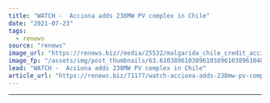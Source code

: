 ```yaml
---
title: "WATCH -  Acciona adds 238MW PV complex in Chile"
date: "2021-07-23"
tags: 
  - renews
source: "renews"
image_url: "https://renews.biz//media/25532/malgarida_chile_credit_acciona.jpeg?mode=crop&width=770&heightratio=0.6103896103896103896103896104&slimmage=true"
image_fp: "/assets/img/post_thumbnails/63.6103896103896103896103896104&slimmage=true"
lead: "WATCH -  Acciona adds 238MW PV complex in Chile"
article_url: "https://renews.biz/71177/watch-acciona-adds-238mw-pv-complex-in-chile/"
---
```


---
